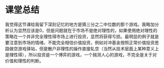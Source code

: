 # 课堂总结
   我觉得这节课给我留下深刻记忆的地方是猜三分之二中位数的那个游戏。我略加分析认为显然应该是0，但是问题就在于市场不是绝对理性的，如果使用绝对理性的策略在一个并非完全理性得市场上进行投资，显然将获得亏损。最明显的例子就是要注意到市场的情绪，不能完全相信价值投资，例如对冲基金按照正常价值投资思路做空游戏驿站，但是散户非理性的操作直接轧空（当然从技术层面上某种意义上是理性得），所以投资是一个博弈的游戏，一个揣测人心的游戏，不完全是关于对价值和理性的判断。